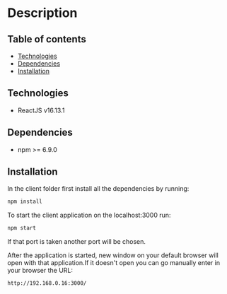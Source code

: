 # Description

## Table of contents

- [Technologies](#technologies)
- [Dependencies](#dependencies)
- [Installation](#installation)

## Technologies

- ReactJS v16.13.1

## Dependencies

- npm >= 6.9.0

## Installation

In the client folder first install all the dependencies by running:

```bash
npm install
```

To start the client application on the localhost:3000 run:

```bash
npm start
```

If that port is taken another port will be chosen.

After the application is started, new window on your default browser will open with that application.If it doesn't open you can go manually enter in your browser the URL:

```bash
http://192.168.0.16:3000/
```
